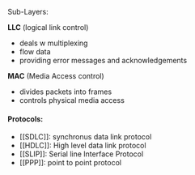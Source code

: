 Sub-Layers:

**LLC** (logical link control)
- deals w multiplexing
- flow data
- providing error messages and acknowledgements

**MAC** (Media Access control)
- divides packets into frames
- controls physical media access

#### Protocols:
- [[SDLC]]: synchronus data link protocol
- [[HDLC]]: High level data link protocol
- [[SLIP]]: Serial line Interface Protocol
- [[PPP]]: point to point protocol
